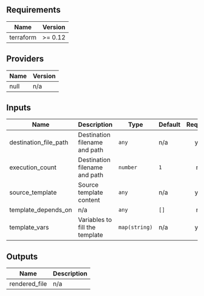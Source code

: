 ## Requirements

| Name | Version |
|------|---------|
| terraform | >= 0.12 |

## Providers

| Name | Version |
|------|---------|
| null | n/a |

## Inputs

| Name | Description | Type | Default | Required |
|------|-------------|------|---------|:--------:|
| destination\_file\_path | Destination filename and path | `any` | n/a | yes |
| execution\_count | Destination filename and path | `number` | `1` | no |
| source\_template | Source template content | `any` | n/a | yes |
| template\_depends\_on | n/a | `any` | `[]` | no |
| template\_vars | Variables to fill the template | `map(string)` | n/a | yes |

## Outputs

| Name | Description |
|------|-------------|
| rendered\_file | n/a |

